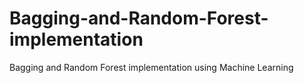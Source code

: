 # Bagging-and-Random-Forest-implementation
Bagging and Random Forest implementation using Machine Learning
